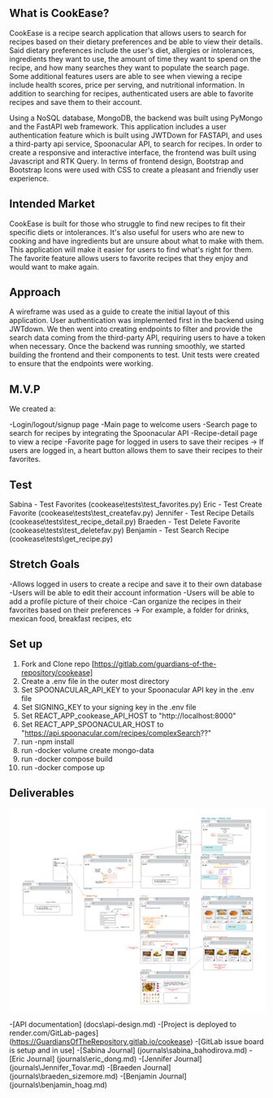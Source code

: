 ## What is CookEase?

CookEase is a recipe search application that allows users to search for recipes based on their dietary preferences and be able to view their details. Said dietary preferences include the user's diet, allergies or intolerances, ingredients they want to use, the amount of time they want to spend on the recipe, and how many searches they want to populate the search page. Some additional features users are able to see when viewing a recipe include health scores, price per serving, and nutritional information. In addition to searching for recipes, authenticated users are able to favorite recipes and save them to their account.

Using a NoSQL database, MongoDB, the backend was built using PyMongo and the FastAPI web framework. This application includes a user authentication feature which is built using JWTDown for FASTAPI, and uses a third-party api service, Spoonacular API, to search for recipes. In order to create a responsive and interactive interface, the frontend was built using Javascript and RTK Query. In terms of frontend design, Bootstrap and Bootstrap Icons were used with CSS to create a pleasant and friendly user experience.

## Intended Market

CookEase is built for those who struggle to find new recipes to fit their specific diets or intolerances. It's also useful for users who are new to cooking and have ingredients but are unsure about what to make with them. This application will make it easier for users to find what's right for them. The favorite feature allows users to favorite recipes that they enjoy and would want to make again.

## Approach

A wireframe was used as a guide to create the initial layout of this application. User authentication was implemented first in the backend using JWTdown. We then went into creating endpoints to filter and provide the search data coming from the third-party API, requiring users to have a token when necessary. Once the backend was running smoothly, we started building the frontend and their components to test. Unit tests were created to ensure that the endpoints were working.

## M.V.P

We created a:

-Login/logout/signup page
-Main page to welcome users
-Search page to search for recipes by integrating the Spoonacular API
-Recipe-detail page to view a recipe
-Favorite page for logged in users to save their recipes
-> If users are logged in, a heart button allows them to save their recipes to their favorites.

## Test

Sabina - Test Favorites (cookease\tests\test_favorites.py)
Eric - Test Create Favorite (cookease\tests\test_createfav.py)
Jennifer - Test Recipe Details (cookease\tests\test_recipe_detail.py)
Braeden - Test Delete Favorite (cookease\tests\test_deletefav.py)
Benjamin - Test Search Recipe (cookease\tests\get_recipe.py)

## Stretch Goals

-Allows logged in users to create a recipe and save it to their own database
-Users will be able to edit their account information
-Users will be able to add a profile picture of their choice
-Can organize the recipes in their favorites based on their preferences
-> For example, a folder for drinks, mexican food, breakfast recipes, etc

## Set up

1. Fork and Clone repo [https://gitlab.com/guardians-of-the-repository/cookease]
2. Create a .env file in the outer most directory
3. Set SPOONACULAR_API_KEY to your Spoonacular API key in the .env file
4. Set SIGNING_KEY to your signing key in the .env file
5. Set REACT_APP_cookease_API_HOST to "http://localhost:8000"
6. Set REACT_APP_SPOONACULAR_HOST to "https://api.spoonacular.com/recipes/complexSearch??"
7. run -npm install
8. run -docker volume create mongo-data
9. run -docker compose build
10. run -docker compose up

## Deliverables

![Alt text](<image%20(3).png>)

-[API documentation] (docs\api-design.md) -[Project is deployed to render.com/GitLab-pages] (https://GuardiansOfTheRepository.gitlab.io/cookease) -[GitLab issue board is setup and in use] -[Sabina Journal] (journals\sabina_bahodirova.md) -[Eric Journal] (journals\eric_dong.md) -[Jennifer Journal] (journals\Jennifer_Tovar.md) -[Braeden Journal] (journals\braeden_sizemore.md) -[Benjamin Journal] (journals\benjamin_hoag.md)
